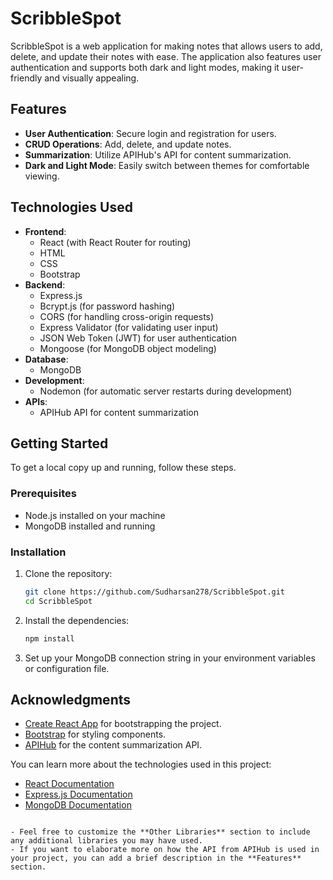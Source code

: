 # ScribbleSpot

ScribbleSpot is a web application for making notes that allows users to add, delete, and update their notes with ease. The application also features user authentication and supports both dark and light modes, making it user-friendly and visually appealing.

## Features

- **User Authentication**: Secure login and registration for users.
- **CRUD Operations**: Add, delete, and update notes.
- **Summarization**: Utilize APIHub's API for content summarization.
- **Dark and Light Mode**: Easily switch between themes for comfortable viewing.

## Technologies Used

- **Frontend**: 
  - React (with React Router for routing)
  - HTML
  - CSS
  - Bootstrap
- **Backend**: 
  - Express.js
  - Bcrypt.js (for password hashing)
  - CORS (for handling cross-origin requests)
  - Express Validator (for validating user input)
  - JSON Web Token (JWT) for user authentication
  - Mongoose (for MongoDB object modeling)
- **Database**: 
  - MongoDB
- **Development**:
  - Nodemon (for automatic server restarts during development)
- **APIs**:
  - APIHub API for content summarization

## Getting Started

To get a local copy up and running, follow these steps.

### Prerequisites

- Node.js installed on your machine
- MongoDB installed and running

### Installation

1. Clone the repository:
   ```bash
   git clone https://github.com/Sudharsan278/ScribbleSpot.git
   cd ScribbleSpot
   ```

2. Install the dependencies:
   ```bash
   npm install
   ```

3. Set up your MongoDB connection string in your environment variables or configuration file.


## Acknowledgments

- [Create React App](https://github.com/facebook/create-react-app) for bootstrapping the project.
- [Bootstrap](https://getbootstrap.com/) for styling components.
- [APIHub](https://api-hub.com/) for the content summarization API.


You can learn more about the technologies used in this project:

- [React Documentation](https://reactjs.org/)
- [Express.js Documentation](https://expressjs.com/)
- [MongoDB Documentation](https://docs.mongodb.com/)
```

- Feel free to customize the **Other Libraries** section to include any additional libraries you may have used.
- If you want to elaborate more on how the API from APIHub is used in your project, you can add a brief description in the **Features** section. 
